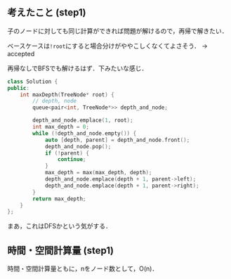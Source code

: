 ## 考えたこと (step1)
子のノードに対しても同じ計算ができれば問題が解けるので，再帰で解きたい．

ベースケースは`!root`にすると場合分けがややこしくなくてよさそう． -> accepted

再帰なしでBFSでも解けるはず．下みたいな感じ．

```cpp
class Solution {
public:
    int maxDepth(TreeNode* root) {
        // depth, node
        queue<pair<int, TreeNode*>> depth_and_node;

        depth_and_node.emplace(1, root);
        int max_depth = 0;
        while (!depth_and_node.empty()) {
            auto [depth, parent] = depth_and_node.front();
            depth_and_node.pop();
            if (!parent) {
                continue;
            }
            max_depth = max(max_depth, depth);
            depth_and_node.emplace(depth + 1, parent->left);
            depth_and_node.emplace(depth + 1, parent->right);
        }
        return max_depth;
    }
};
```

まあ，これはDFSかという気がする．

## 時間・空間計算量 (step1)
時間・空間計算量ともに，nをノード数として，O(n)．
